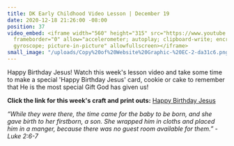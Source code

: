 ```yaml
---
title: DK Early Childhood Video Lesson | December 19
date: 2020-12-18 21:26:00 -08:00
position: 37
video_embed: <iframe width="560" height="315" src="https://www.youtube.com/embed/ln4Eb_FwT7o"
  frameborder="0" allow="accelerometer; autoplay; clipboard-write; encrypted-media;
  gyroscope; picture-in-picture" allowfullscreen></iframe>
small_image: "/uploads/Copy%20of%20Website%20Graphic-%20EC-2-da31c6.png"
---
```


Happy Birthday Jesus! Watch this week's lesson video and take some time to make a special 'Happy Birthday Jesus' card, cookie or cake to remember that He is the most special Gift God has given us!

**Click the link for this week's craft and print outs:**
[Happy Birthday Jesus](https://drive.google.com/file/d/1NJgJtwjvmUPaDunHnUyov3CFg_jPL-ZR/view?usp=sharing)

*“While they were there, the time came for the baby to be born, and she gave birth to her firstborn, a son. She wrapped him in cloths and placed him in a manger, because there was no guest room available for them.” -Luke 2:6-7*